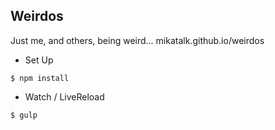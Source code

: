 ## Weirdos
Just me, and others, being weird...
mikatalk.github.io/weirdos


* Set Up
```
$ npm install
```
* Watch / LiveReload
```
$ gulp
```
